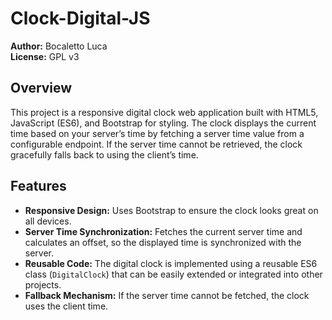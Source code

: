 # Clock-Digital-JS

**Author:** Bocaletto Luca  
**License:** GPL v3

## Overview

This project is a responsive digital clock web application built with HTML5, JavaScript (ES6), and Bootstrap for styling. The clock displays the current time based on your server’s time by fetching a server time value from a configurable endpoint. If the server time cannot be retrieved, the clock gracefully falls back to using the client’s time.

## Features

- **Responsive Design:** Uses Bootstrap to ensure the clock looks great on all devices.
- **Server Time Synchronization:** Fetches the current server time and calculates an offset, so the displayed time is synchronized with the server.
- **Reusable Code:** The digital clock is implemented using a reusable ES6 class (`DigitalClock`) that can be easily extended or integrated into other projects.
- **Fallback Mechanism:** If the server time cannot be fetched, the clock uses the client time.
